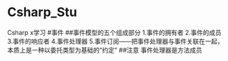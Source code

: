 # Csharp_Stu
Csharp x学习
#事件
##事件模型的五个组成部分
1.事件的拥有者
2.事件的成员
3.事件的响应者
4.事件处理器
5.事件订阅——把事件处理器与事件关联在一起，本质上是一种以委托类型为基础的“约定”
##注意
事件处理器是方法成员
